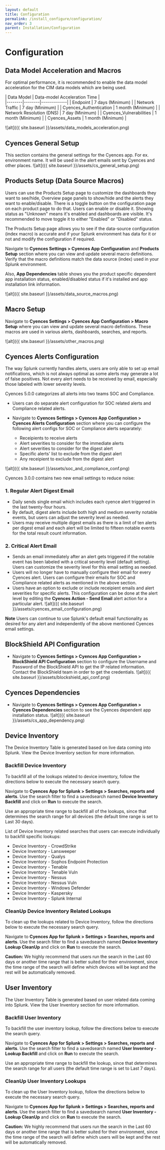 ```yaml
---
layout: default
title: Configuration
permalink: /install_configure/configuration/
nav_order: 3
parent: Installation/Configuration
---
```


# Configuration

## Data Model Acceleration and Macros

For optimal performance, it is recommended to enable the data model acceleration for the CIM data models which are being used. 

| Data Model | Data-model Acceleration Time  |            
|--------|--------|-------------|
| Endpoint | 7 days (Minimum) |
| Network Traffic | 7 day (Minimum) |
| Cyences_Authentication | 1 month (Minimum) |
| Network Resolution (DNS) | 7 day (Minimum) |
| Cyences_Vulnerabilities | 1 month (Minimum) |
| Cyences_Assets |  1 month (Minimum) |

![alt]({{ site.baseurl }}/assets/data_models_acceleration.png)


## Cyences General Setup 
This section contains the general settings for the Cyences app. For ex. environment name. It will be used in the alert emails sent by Cyences and other places.
![alt]({{ site.baseurl }}/assets/cs_general_setup.png)

## Products Setup (Data Source Macros)
Users can use the Products Setup page to customize the dashboards they want to see/hide, Overview page panels to show/hide and the alerts they want to enable/disable. There is a toggle button on the configuration page on each product page to do that. Users can enable or disable it. Showing status as "Unknown" means it's enabled and dashboards are visible. It's recommended to move toggle it to either "Enabled" or "Disabled" status.

The Products Setup page allows you to see if the data-source configuration (index macro) is accurate and if your Splunk environment has data for it or not and modify the configuration if required.

Navigate to **Cyences Settings > Cyences App Configuration** and **Products Setup** section where you can view and update several macro definitions. Verify that the macro definitions match the data source (index) used in your Splunk environment.

Also, **App Dependencies** table shows you the product specific dependent app installation status, enabled/disabled status if it's installed and app installation link information.

![alt]({{ site.baseurl }}/assets/data_source_macros.png)

## Macro Setup

Navigate to **Cyences Settings > Cyences App Configuration > Macro Setup** where you can view and update several macro definitions. These macros are used in various alerts, dashboards, searches, and reports. 

![alt]({{ site.baseurl }}/assets/other_macros.png)


## Cyences Alerts Configuration

The way Splunk currently handles alerts, users are only able to set up email notifications, which is not always optimal as some alerts may generate a lot of false positives. Not every alert needs to be received by email, especially those labeled with lower severity levels. 

Cyences 5.0.0 categorizes all alerts into two teams SOC and Compliance.

* Users can do separate alert configuration for SOC related alerts and Compliance related alerts.
* Navigate to **Cyences Settings > Cyences App Configuration > Cyences Alerts Configuration** section where you can configure the following alert configs for SOC or Compliance alerts separately:

    * Receipients to receive alerts 
    * Alert severities to consider for the immediate alerts
    * Alert severities to consider for the digest alert
    * Specific alerts' list to exclude from the digest alert
    * Any receipient to exclude from the digest alert

![alt]({{ site.baseurl }}/assets/soc_and_compliance_conf.png)


Cyences 3.0.0 contains two new email settings to reduce noise:

### 1. Regular Alert Digest Email

* Daily sends single email which includes each cyence alert triggered in the last twenty-four hours.
* By default, digest alerts include both high and medium severity notable events, but users can adjust the severity level as needed.  
* Users may receive multiple digest emails as there is a limit of ten alerts per digest email and each alert will be limited to fifteen notable events for the total result count information. 

### 2. Critical Alert Email

* Sends an email immediately after an alert gets triggered if the notable event has been labeled with a critical severity level (default setting). Users can customize the severity level for this email setting as needed. 
* Users will no longer have to manually configure their email for every Cyences alert. Users can configure their emails for SOC and Compliance related alerts as mentioned in the above section.
* Users have an option to exclude or include receipient emails and alert severities for specific alerts. This configuration can be done at the alert level by editing the **Cyences Action - Send Email** alert action for a particular alert.
![alt]({{ site.baseurl }}/assets/cyences_email_configuration.png)

**Note** Users can continue to use Splunk's default email functionality as desired for any alert and independently of the above mentioned Cyences email settings.


## BlockShield API Configuration

* Navigate to **Cyences Settings > Cyences App Configuration > BlockShield API Configuration** section to configure the Username and Password of the BlockShield API to get the IP related information. Contact the BlockShield team in order to get the credentials.
![alt]({{ site.baseurl }}/assets/blockshield_api_conf.png)

## Cyences Dependencies

* Navigate to **Cyences Settings > Cyences App Configuration > Cyences Dependencies** section to see the Cyences dependent app installation status.
![alt]({{ site.baseurl }}/assets/cs_app_dependency.png)


## Device Inventory

The Device Inventory Table is generated based on live data coming into Splunk. View the Device Inventory section for more information. 

### Backfill Device Inventory 

To backfill all of the lookups related to device inventory, follow the directions below to execute the necessary search query. 

Navigate to **Cyences App for Splunk > Settings > Searches, reports and alerts**. Use the search filter to find a savedsearch named **Device Inventory Backfill** and click on **Run** to execute the search. 

Use an appropriate time range to backfill all of the lookups, since that determines the search range for all devices (the default time range is set to Last 30 days). 

List of Device Inventory related searches that users can execute individually to backfill specific lookups: 
* Device Inventory - CrowdStrike 
* Device Inventory - Lansweeper 
* Device Inventory - Qualys 
* Device Inventory - Sophos Endpoint Protection 
* Device Inventory - Tenable 
* Device Inventory - Tenable Vuln
* Device Inventory - Nessus 
* Device Inventory - Nessus Vuln
* Device Inventory - Windows Defender 
* Device Inventory - Kaspersky
* Device Inventory - Splunk Internal 

### CleanUp Device Inventory Related Lookups 

To clean up the lookups related to Device Inventory, follow the directions below to execute the necessary search query. 

Navigate to **Cyences App for Splunk > Settings > Searches, reports and alerts**. Use the search filter to find a savedsearch named **Device Inventory Lookup CleanUp** and click on **Run** to execute the search. 

**Caution:** We highly recommend that users run the search in the Last 60 days or another time range that is better suited for their environment, since the time range of the search will define which devices will be kept and the rest will be automatically removed.


## User Inventory

The User Inventory Table is generated based on user related data coming into Splunk. View the User Inventory section for more information. 

### Backfill User Inventory 

To backfill the user inventory lookup, follow the directions below to execute the search query. 

Navigate to **Cyences App for Splunk > Settings > Searches, reports and alerts**. Use the search filter to find a savedsearch named **User Inventory - Lookup Backfill** and click on **Run** to execute the search.

Use an appropriate time range to backfill the lookup, since that determines the search range for all users (the default time range is set to Last 7 days). 


### CleanUp User Inventory Lookups 

To clean up the User Inventory lookup, follow the directions below to execute the necessary search query. 

Navigate to **Cyences App for Splunk > Settings > Searches, reports and alerts**. Use the search filter to find a savedsearch named **User Inventory - Lookup CleanUp** and click on **Run** to execute the search. 

**Caution:** We highly recommend that users run the search in the Last 60 days or another time range that is better suited for their environment, since the time range of the search will define which users will be kept and the rest will be automatically removed.
